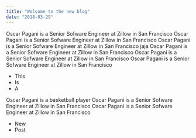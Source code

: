 ```yaml
---
title: "Welcome to the new blog"
date: "2018-03-29"
---
```


Oscar Pagani is a Senior Sofware Engineer at Zillow in San Francisco
Oscar Pagani is a Senior Sofware Engineer at Zillow in San Francisco
Oscar Pagani is a Senior Sofware Engineer at Zillow in San Francisco jaja<!-- end -->
Oscar Pagani is a Senior Sofware Engineer at Zillow in San Francisco
Oscar Pagani is a Senior Sofware Engineer at Zillow in San Francisco
Oscar Pagani is a Senior Sofware Engineer at Zillow in San Francisco

* This
* Is
* A

Oscar Pagani is a basketball player
Oscar Pagani is a Senior Sofware Engineer at Zillow in San Francisco
Oscar Pagani is a Senior Sofware Engineer at Zillow in San Francisco

* New
* Post